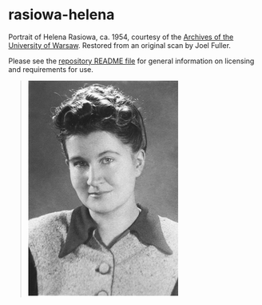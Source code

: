 # rasiowa-helena

Portrait of Helena Rasiowa, ca. 1954, courtesy of the [Archives of the
University of Warsaw](http://www.archiwum.uw.edu.pl/). Restored from an
original scan by Joel Fuller.

Please see the [repository README file](https://github.com/OpenLogicProject/photos/blob/master/README.md) for general information on licensing and requirements for use.

> ![rasiowa-helena](https://github.com/OpenLogicProject/photos/blob/master/rasiowa-helena/rasiowa-helena-small.png)